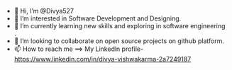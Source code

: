 - 👋 Hi, I’m @Divya527
- 👀 I’m interested in Software Development and Designing.
- 🌱 I’m currently learning new skills and exploring in software engineering .
- 💞️ I’m looking to collaborate on open source projects on github platform.
- 📫 How to reach me ==> My Linkedln profile- https://www.linkedin.com/in/divya-vishwakarma-2a7249187

<!---
Divya527/Divya527 is a ✨ special ✨ repository because its `README.md` (this file) appears on your GitHub profile.
You can click the Preview link to take a look at your changes.
--->
